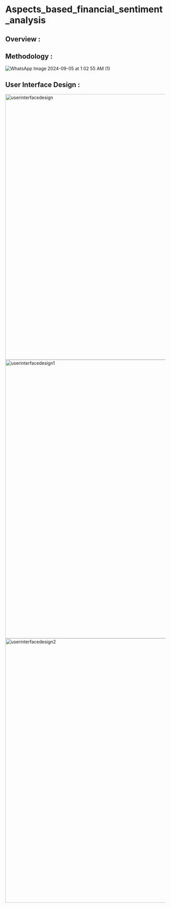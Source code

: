 # Aspects_based_financial_sentiment_analysis

## Overview : 


## Methodology :

![WhatsApp Image 2024-09-05 at 1 02 55 AM (1)](https://github.com/user-attachments/assets/7c5db4b0-2eb8-45c2-b7b9-1c5af07fbed6)

## User Interface Design :

<img width="833" alt="userinterfacedesign" src="https://github.com/user-attachments/assets/2806c16b-2c04-4c4e-be75-a390ad3c98c7">

<img width="874" alt="userinterfacedesign1" src="https://github.com/user-attachments/assets/afcb502b-1d89-48ab-9652-7897d7a5e799">

<img width="829" alt="userinterfacedesign2" src="https://github.com/user-attachments/assets/c8b026e1-4bec-43b2-a65f-b31c0c910e11">


